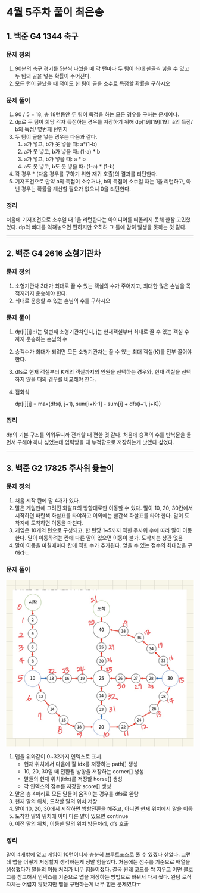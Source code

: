 # 4월 5주차 풀이 최은송
## 1. 백준 G4 1344 축구 
### 문제 정의
1. 90분의 축구 경기를 5분씩 나눴을 때 각 턴마다 두 팀이 최대 한골씩 넣을 수 있고 두 팀의 골을 넣는 확률이 주어진다.
2. 모든 턴이 끝났을 때 적어도 한 팀이 골을 소수로 득점할 확률을 구하시오

### 문제 풀이
1. 90 / 5 = 18, 총 18턴동안 두 팀이 득점을 하는 모든 경우를 구하는 문제이다.
2. dp로 두 팀이 회당 각자 득점하는 경우를 저장하기 위해 dp[19][19][19]: a의 득점/ b의 득점/ 몇번째 턴인지
3. 두 팀이 골을 넣는 경우는 다음과 같다.
    1. a가 넣고, b가 못 넣을 때: a*(1-b)
    2. a가 못 넣고, b가 넣을 때: (1-a) * b
    3. a가 넣고, b가 넣을 때: a * b
    4. a도 못 넣고, b도 못 넣을 때: (1-a) * (1-b)
4. 각 경우 * (다음 경우를 구하기 위한 재귀 호출)의 결과를 리턴한다.
5. 기저조건으로 만약 a의 득점이 소수거나, b의 득점이 소수일 때는 1을 리턴하고, 아닌 경우는 확률을 계산할 필요가 없으니 0을 리턴한다.


### 정리
처음에 기저조건으로 소수일 때 1을 리턴한다는 아이디어를 떠올리지 못해 한참 고민했었다. dp의 뼈대를 익혀놓으면 편하지만 오히려 그 틀에 갇혀 발생을 못하는 것 같다.

----
## 2. 백준 G4 2616 소형기관차 
### 문제 정의
1. 소형기관차 3대가 최대로 끌 수 있는 객실의 수가 주어지고, 최대한 많은 손님을 목적지까지 운송해야 한다.
2. 최대로 운송할 수 있는 손님의 수를 구하시오

### 문제 풀이
1. dp[i][j] : i는 몇번째 소형기관차인지, j는 현재객실부터 최대로 끌 수 있는 객실 수까지 운송하는 손님의 수
2. 승객수가 최대가 되려면 모든 소형기관차는 끌 수 있는 최대 객실(K)를 전부 끌어야 한다.
3. dfs로 현재 객실부터 K개의 객실까지의 인원을 선택하는 경우와, 현재 객실을 선택하지 않을 때의 경우를 비교해야 한다.
4. 점화식

    dp[i][j] = max(dfs(i, j+1), sum[i+K-1] - sum[i] + dfs(i+1, j+K))

### 정리
dp의 기본 구조를 외워두니까 전개할 때 편한 것 같다. 처음에 승객의 수를 반복문을 돌면서 구해야 하나 싶었는데 입력받을 때 누적합으로 저장하는게 낫겠다 싶었다.

----
## 3. 백준 G2 17825 주사위 윷놀이
### 문제 정의
1. 처음 시작 칸에 말 4개가 있다.
2. 말은 게임판에 그려진 화살표의 방향대로만 이동할 수 있다. 말이 10, 20, 30칸에서 시작하면 파란색 화살표를 타야하고 이외에는 빨간색 화살표를 타야 한다. 말이 도착지에 도착하면 이동을 마친다.
3. 게임은 10개의 턴으로 구성돼고, 한 턴당 1~5까지 적힌 주사위 수에 따라 말이 이동한다. 말이 이동하려는 칸에 다른 말이 있으면 이동이 불가. 도착지는 상관 없음
4. 말이 이동을 마칠때마다 칸에 적힌 수가 추가된다. 얻을 수 있는 점수의 최대값을 구해라ㄴ

### 문제 풀이
![map](map.jpeg)
1. 맵을 위와같이 0~32까지 인덱스로 표시.
    - 현재 위치에서 다음에 갈 idx를 저장하는 path[] 생성
    - 10, 20, 30일 때 전환될 방향을 저장하는 corner[] 생성
    - 말들의 현재 위치(idx)를 저장할 horse[] 생성
    - 각 인덱스의 점수를 저장할 score[]  생성
2. 말은 총 4마리로 모든 말들이 움직이는 경우를 dfs로 완탐
3. 현재 말의 위치, 도착할 말의 위치 저장
4. 말이 10, 20, 30에서 시작하면 방향전환을 해주고, 아니면 현재 위치에서 말을 이동
5. 도착한 말의 위치에 이미 다른 말이 있으면 continue
6. 이전 말의 위치, 이동한 말의 위치 방문처리, dfs 호출

### 정리
말이 4개밖에 없고 게임이 10턴이니까 충분히 브루트포스로 풀 수 있겠다 싶었다. 그런데 맵을 어떻게 저장할지 생각하는게 정말 힘들었다. 처음에는 점수를 기준으로 배열을 생성했다가 말들의 이동 처리가 너무 힘들어졌다. 결국 원래 코드를 싹 지우고 어떤 블로그를 참고해서 인덱스를 기준으로 맵을 저장하는 방법으로 바꿔서 다시 짰다. 완탐 로직 자체는 어렵지 않았지만 맵을 구현하는게 너무 힘든 문제였다ㅜ
